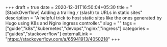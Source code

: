 +++ 
draft = true
date = 2020-12-31T16:50:04+05:30
title = "[StackOverflow] Adding a trailing `/` (slash) to URLs in static sites"
description = "A helpful trick to host static sites like the ones generated by Hugo using K8s and Nginx ingress controller."
slug = "" 
tags = ["guide","k8s","kubernetes","devops","nginx","ingress"]
categories = ["guides","stackoverflow"]
externalLink = "https://stackoverflow.com/a/65941913/4050218"
+++

